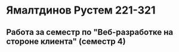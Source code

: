 # Ямалтдинов Рустем 221-321

## Работа за семестр по "Веб-разработке на стороне клиента" (семестр 4)
